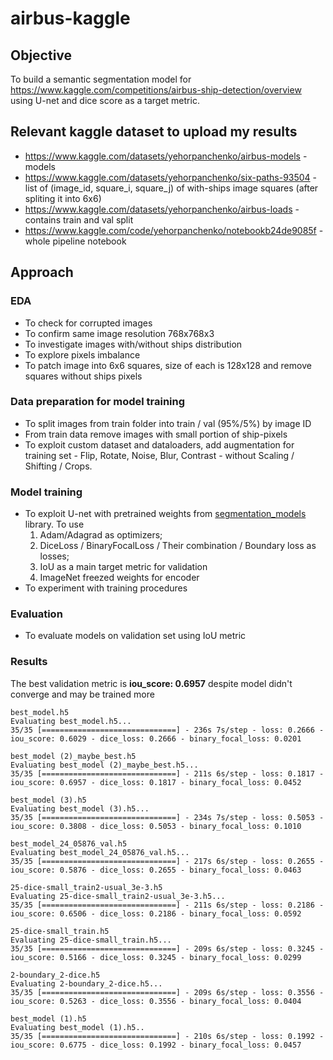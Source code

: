 # airbus-kaggle

## Objective

To build a semantic segmentation model for https://www.kaggle.com/competitions/airbus-ship-detection/overview using U-net and dice score as a target metric.

## Relevant kaggle dataset to upload my results

- https://www.kaggle.com/datasets/yehorpanchenko/airbus-models - models 
- https://www.kaggle.com/datasets/yehorpanchenko/six-paths-93504 - list of (image_id, square_i, square_j) of with-ships image squares (after spliting it into 6x6)
- https://www.kaggle.com/datasets/yehorpanchenko/airbus-loads - contains train and val split
- https://www.kaggle.com/code/yehorpanchenko/notebookb24de9085f - whole pipeline notebook

## Approach

### EDA

- To check for corrupted images
- To confirm same image resolution 768x768x3
- To investigate images with/without ships distribution
- To explore pixels imbalance
- To patch image into 6x6 squares, size of each is 128x128 and remove squares without ships pixels

### Data preparation for model training

- To split images from train folder into train / val (95%/5%) by image ID
- From train data remove images with small portion of ship-pixels
- To exploit custom dataset and dataloaders, add augmentation for training set - Flip, Rotate, Noise, Blur, Contrast - without Scaling / Shifting / Crops. 

### Model training

- To exploit U-net with pretrained weights from [segmentation_models](https://github.com/qubvel/segmentation_models) library. To use
  1. Adam/Adagrad as optimizers;
  2. DiceLoss / BinaryFocalLoss / Their combination / Boundary loss as losses;
  3. IoU as a main target metric for validation
  4. ImageNet freezed weights for encoder
- To experiment with training procedures

### Evaluation

- To evaluate models on validation set using IoU metric

### Results
The best validation metric is **iou_score: 0.6957** despite model didn't converge and may be trained more
```
best_model.h5
Evaluating best_model.h5...
35/35 [==============================] - 236s 7s/step - loss: 0.2666 - iou_score: 0.6029 - dice_loss: 0.2666 - binary_focal_loss: 0.0201

best_model (2)_maybe_best.h5
Evaluating best_model (2)_maybe_best.h5...
35/35 [==============================] - 211s 6s/step - loss: 0.1817 - iou_score: 0.6957 - dice_loss: 0.1817 - binary_focal_loss: 0.0452

best_model (3).h5
Evaluating best_model (3).h5...
35/35 [==============================] - 234s 7s/step - loss: 0.5053 - iou_score: 0.3808 - dice_loss: 0.5053 - binary_focal_loss: 0.1010

best_model_24_05876_val.h5
Evaluating best_model_24_05876_val.h5...
35/35 [==============================] - 217s 6s/step - loss: 0.2655 - iou_score: 0.5876 - dice_loss: 0.2655 - binary_focal_loss: 0.0463

25-dice-small_train2-usual_3e-3.h5
Evaluating 25-dice-small_train2-usual_3e-3.h5...
35/35 [==============================] - 211s 6s/step - loss: 0.2186 - iou_score: 0.6506 - dice_loss: 0.2186 - binary_focal_loss: 0.0592

25-dice-small_train.h5
Evaluating 25-dice-small_train.h5...
35/35 [==============================] - 209s 6s/step - loss: 0.3245 - iou_score: 0.5166 - dice_loss: 0.3245 - binary_focal_loss: 0.0299

2-boundary_2-dice.h5
Evaluating 2-boundary_2-dice.h5...
35/35 [==============================] - 209s 6s/step - loss: 0.3556 - iou_score: 0.5263 - dice_loss: 0.3556 - binary_focal_loss: 0.0404

best_model (1).h5
Evaluating best_model (1).h5..
35/35 [==============================] - 210s 6s/step - loss: 0.1992 - iou_score: 0.6775 - dice_loss: 0.1992 - binary_focal_loss: 0.0457
```
